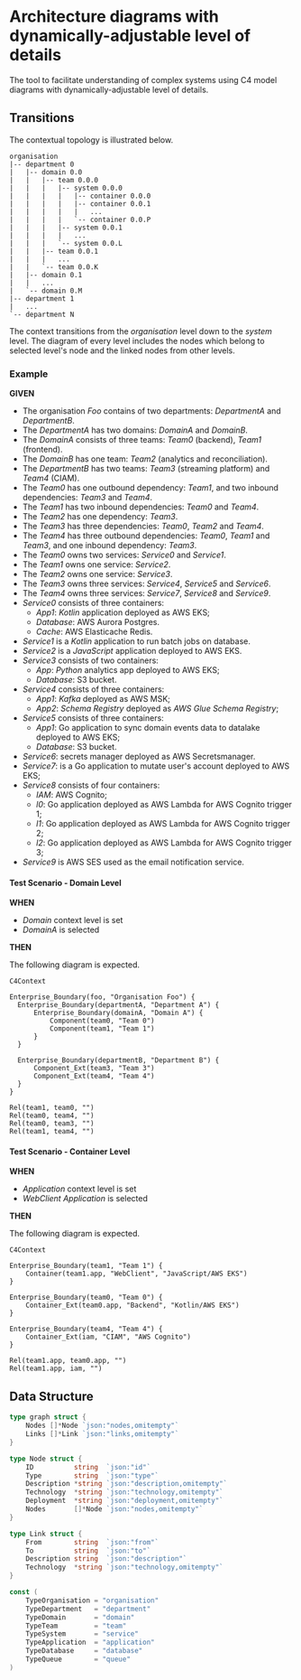 # Architecture diagrams with dynamically-adjustable level of details

The tool to facilitate understanding of complex systems using C4 model diagrams with dynamically-adjustable
level of details.

## Transitions

The contextual topology is illustrated below.

```commandline
organisation
|-- department 0
|   |-- domain 0.0
|   |   |-- team 0.0.0
|   |   |   |-- system 0.0.0
|   |   |   |   |-- container 0.0.0
|   |   |   |   |-- container 0.0.1
|   |   |   |   |   ...
|   |   |   |   `-- container 0.0.P
|   |   |   |-- system 0.0.1
|   |   |   |   ...
|   |   |   `-- system 0.0.L
|   |   |-- team 0.0.1
|   |   |   ...
|   |   `-- team 0.0.K
|   |-- domain 0.1
|   |   ...
|   `-- domain 0.M
|-- department 1
|   ...
`-- department N
```

The context transitions from the _organisation_ level down to the _system_ level. The diagram of every level includes the
nodes which belong to selected level's node and the linked nodes from other levels. 

### Example

**GIVEN**

- The organisation _Foo_ contains of two departments: _DepartmentA_ and _DepartmentB_.
- The _DepartmentA_ has two domains: _DomainA_ and _DomainB_.
- The _DomainA_ consists of three teams: _Team0_ (backend), _Team1_ (frontend).
- The _DomainB_ has one team: _Team2_ (analytics and reconciliation).
- The _DepartmentB_ has two teams: _Team3_ (streaming platform) and _Team4_ (CIAM).
- The _Team0_ has one outbound dependency: _Team1_, and two inbound dependencies: _Team3_ and _Team4_. 
- The _Team1_ has two inbound dependencies: _Team0_ and _Team4_.
- The _Team2_ has one dependency: _Team3_.
- The _Team3_ has three dependencies: _Team0_, _Team2_ and _Team4_.
- The _Team4_ has three outbound dependencies: _Team0_, _Team1_ and _Team3_, and one inbound dependency: _Team3_.
- The _Team0_ owns two services: _Service0_ and _Service1_.
- The _Team1_ owns one service: _Service2_.
- The _Team2_ owns one service: _Service3_.
- The _Team3_ owns three services: _Service4_, _Service5_ and _Service6_.
- The _Team4_ owns three services: _Service7_, _Service8_ and _Service9_.
- _Service0_ consists of three containers:
  - _App1_: _Kotlin_ application deployed as AWS EKS;
  - _Database_: AWS Aurora Postgres.
  - _Cache_: AWS Elasticache Redis.
- _Service1_ is a _Kotlin_ application to run batch jobs on database.
- _Service2_ is a _JavaScript_ application deployed to AWS EKS.
- _Service3_ consists of two containers:
  - _App_: _Python_ analytics app deployed to AWS EKS;
  - _Database_: S3 bucket. 
- _Service4_ consists of three containers:
  - _App1_: _Kafka_ deployed as AWS MSK; 
  - _App2_: _Schema Registry_ deployed as _AWS Glue Schema Registry_;
- _Service5_ consists of three containers:
  - _App1_: Go application to sync domain events data to datalake deployed to AWS EKS;
  - _Database_: S3 bucket.
- _Service6_: secrets manager deployed as AWS Secretsmanager.
- _Service7_: is a Go application to mutate user's account deployed to AWS EKS;
- _Service8_ consists of four containers:
  - _IAM_: AWS Cognito;
  - _l0_: Go application deployed as AWS Lambda for AWS Cognito trigger 1;
  - _l1_: Go application deployed as AWS Lambda for AWS Cognito trigger 2;
  - _l2_: Go application deployed as AWS Lambda for AWS Cognito trigger 3;
- _Service9_ is AWS SES used as the email notification service.

#### Test Scenario - Domain Level

**WHEN**

- _Domain_ context level is set
- _DomainA_ is selected

**THEN**

The following diagram is expected.

```mermaid 
C4Context

Enterprise_Boundary(foo, "Organisation Foo") {
  Enterprise_Boundary(departmentA, "Department A") {
      Enterprise_Boundary(domainA, "Domain A") {
          Component(team0, "Team 0")
          Component(team1, "Team 1")
      }
  }
  
  Enterprise_Boundary(departmentB, "Department B") {
      Component_Ext(team3, "Team 3")
      Component_Ext(team4, "Team 4")
  }
}

Rel(team1, team0, "")
Rel(team0, team4, "")
Rel(team0, team3, "")
Rel(team1, team4, "")
```

#### Test Scenario - Container Level

**WHEN**

- _Application_ context level is set
- _WebClient Application_ is selected

**THEN**

The following diagram is expected.

```mermaid
C4Context

Enterprise_Boundary(team1, "Team 1") {
    Container(team1.app, "WebClient", "JavaScript/AWS EKS")
}

Enterprise_Boundary(team0, "Team 0") {
    Container_Ext(team0.app, "Backend", "Kotlin/AWS EKS")
}

Enterprise_Boundary(team4, "Team 4") {
    Container_Ext(iam, "CIAM", "AWS Cognito")
}

Rel(team1.app, team0.app, "")
Rel(team1.app, iam, "")
```

## Data Structure

```go
type graph struct {
    Nodes []*Node `json:"nodes,omitempty"`
    Links []*Link `json:"links,omitempty"`
}

type Node struct {
    ID          string  `json:"id"`
    Type        string  `json:"type"`
    Description *string `json:"description,omitempty"`
    Technology  *string `json:"technology,omitempty"`
    Deployment  *string `json:"deployment,omitempty"`
    Nodes       []*Node `json:"nodes,omitempty"`
}

type Link struct {
    From        string  `json:"from"`
    To          string  `json:"to"`
    Description string  `json:"description"`
    Technology  *string `json:"technology,omitempty"`
}

const (
    TypeOrganisation = "organisation"
    TypeDepartment   = "department"
    TypeDomain       = "domain"
    TypeTeam         = "team"
    TypeSystem       = "service"
    TypeApplication  = "application"
    TypeDatabase     = "database"
    TypeQueue        = "queue"
)
```
